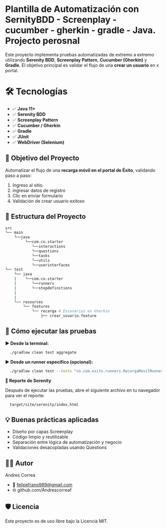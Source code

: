 # Plantilla de Automatización con SernityBDD - Screenplay - cucumber - gherkin - gradle - Java. Projecto perosnal
Este proyecto implementa pruebas automatizadas de extremo a extremo utilizando **Serenity BDD**, **Screenplay Pattern**, **Cucumber (Gherkin)** y **Gradle**. El objetivo principal es validar el flujo de una **crear un usuario** en x portal.

#  🛠 Tecnologías
- ✅ **Java 11+**
- ✅ **Serenity BDD**
- ✅ **Screenplay Pattern**
- ✅ **Cucumber / Gherkin**
- ✅ **Gradle**
- ✅ **JUnit**
- ✅ **WebDriver (Selenium)**

## 🎯 Objetivo del Proyecto
Automatizar el flujo de una **recarga móvil en el portal de Éxito**, validando paso a paso:

1. Ingreso al sitio.
2. ingresar datos de registro
3. Clic en enviar formulario
4. Validación de crear usuario exitoso


## 📁 Estructura del Proyecto
```bash
src
└── main
    └──java
         └──com.co.starter
            └──interactions
            └──questions
            └──tasks
            └──utils
            └──userinterfaces   
└── test
    └── java
    |    └──com.co.starter
    |       └──runners
    |       └──stepdefinitions
    |    
    |                   
    └── resources
        └── features
            └── recarga # Escenarios en Gherkin
                ├── crear_usuario.feature

```
## 🧪 Cómo ejecutar las pruebas
**▶️ Desde la terminal:**
``` bash
  ./gradlew clean test aggregate
```

**▶️ Desde un runner específico (opcional):**
``` bash
  ./gradlew clean test --tests "co.com.exito.runners.RecargaMovilRunner"
```
**📄 Reporte de Serenity**

Después de ejecutar las pruebas, abre el siguiente archivo en tu navegador para ver el reporte:

``` 
  target/site/serenity/index.html
```

## 💡 Buenas prácticas aplicadas

* Diseño por capas Screenplay
* Código limpio y reutilizable
* Separación entre lógica de automatización y negocio
* Validaciones desacopladas usando Questions

## 🧑‍💻 Autor
Andres Correa

* 📧 felipefrano989@gmail.com
* 🌐 github.com/Andrescorreaf

## 🛡 Licencia

Este proyecto es de uso libre bajo la Licencia MIT.